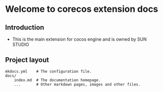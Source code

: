 # Welcome to corecos extension docs

## Introduction
* This is the main extension for cocos engine and is owned by SUN STUDIO 
## Project layout

    mkdocs.yml    # The configuration file.
    docs/
        index.md  # The documentation homepage.
        ...       # Other markdown pages, images and other files.
